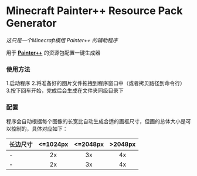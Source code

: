# Minecraft Painter++ Resource Pack Generator 
*这只是一个Minecraft模组 Painter++ 的辅助程序*

用于 **[Painter++](https://www.curseforge.com/minecraft/mc-mods/paintings)** 的资源包配置一键生成器

### 使用方法
1.启动程序
2.将准备好的图片文件拖拽到程序窗口中（或者拷贝路径到命令行）
3.按下回车开始，完成后会生成在文件夹同级目录下

### 配置
程序会自动根据每个图像的长宽比自动生成合适的画框尺寸，但画的总体大小是可以控制的，具体对应如下：

| 长边尺寸 | <=1024px | <=2048px | >2048px
|-| :-: | :-: | :-: |
|-| 2x | 3x | 4x |
|-| 2x | 3x | 4x |
